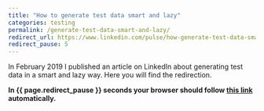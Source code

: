 ```yaml
---
title: "How to generate test data smart and lazy"
categories: testing
permalink: /generate-test-data-smart-and-lazy/
redirect_url: https://www.linkedin.com/pulse/how-generate-test-data-smart-lazy-gert-jan-paulissen/
redirect_pause: 5
---
```


In February 2019 I published an article on LinkedIn about generating test data in a smart and lazy way. Here you will find the redirection.

<!--more-->

**In {{ page.redirect_pause }} seconds your browser should follow <a href="{{ page.redirect_url }}">this link</a> automatically.**



